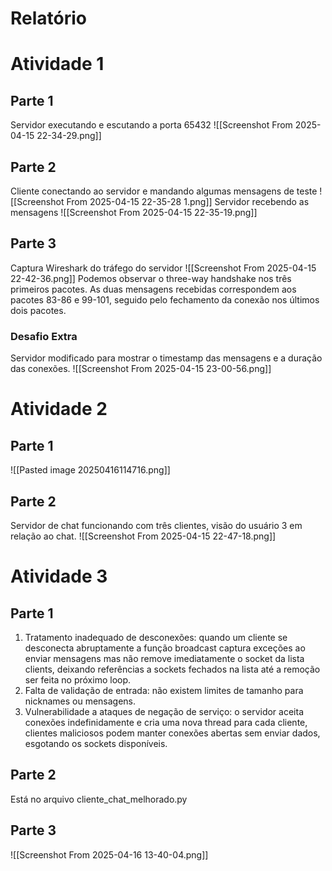 # Relatório

# Atividade 1
## Parte 1
Servidor executando e escutando a porta 65432
![[Screenshot From 2025-04-15 22-34-29.png]]

## Parte 2
Cliente conectando ao servidor e mandando algumas mensagens de teste
![[Screenshot From 2025-04-15 22-35-28 1.png]]
Servidor recebendo as mensagens
![[Screenshot From 2025-04-15 22-35-19.png]]

## Parte 3
Captura Wireshark do tráfego do servidor
![[Screenshot From 2025-04-15 22-42-36.png]]
Podemos observar o three-way handshake nos três primeiros pacotes. As duas mensagens recebidas correspondem aos pacotes 83-86 e 99-101, seguido pelo fechamento da conexão nos últimos dois pacotes.

### Desafio Extra
Servidor modificado para mostrar o timestamp das mensagens e a duração das conexões.
![[Screenshot From 2025-04-15 23-00-56.png]]

# Atividade 2
## Parte 1

![[Pasted image 20250416114716.png]]
## Parte 2
Servidor de chat funcionando com três clientes, visão do usuário 3 em relação ao chat.
![[Screenshot From 2025-04-15 22-47-18.png]]

# Atividade 3
## Parte 1
1. Tratamento inadequado de desconexões: quando um cliente se desconecta abruptamente a função broadcast captura exceções ao enviar mensagens mas não remove imediatamente o socket da lista clients, deixando referências a sockets fechados na lista até a remoção ser feita no próximo loop.
2. Falta de validação de entrada: não existem limites de tamanho para nicknames ou mensagens.
3. Vulnerabilidade a ataques de negação de serviço: o servidor aceita conexões indefinidamente e cria uma nova thread para cada cliente, clientes maliciosos podem manter conexões abertas sem enviar dados, esgotando os sockets disponíveis.

## Parte 2
Está no arquivo cliente_chat_melhorado.py

## Parte 3
![[Screenshot From 2025-04-16 13-40-04.png]]